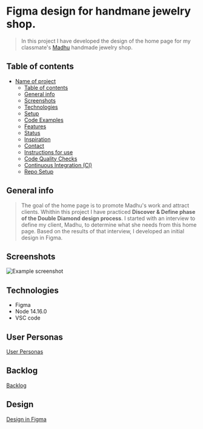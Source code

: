 # Figma design for handmane jewelry shop.

> In this project I have developed the design of the home page for my classmate's [Madhu](https://github.com/MadhuMNG/Madhu.github.io) handmade jewelry shop.
> 

## Table of contents

- [Name of project](#name-of-project)
  - [Table of contents](#table-of-contents)
  - [General info](#general-info)
  - [Screenshots](#screenshots)
  - [Technologies](#technologies)
  - [Setup](#setup)
  - [Code Examples](#code-examples)
  - [Features](#features)
  - [Status](#status)
  - [Inspiration](#inspiration)
  - [Contact](#contact)
  - [Instructions for use](#instructions-for-use)
  - [Code Quality Checks](#code-quality-checks)
  - [Continuous Integration (CI)](#continuous-integration-ci)
  - [Repo Setup](#repo-setup)

## General info

> The goal of the home page is to promote Madhu's work and attract clients.
> Whithin this project I have practiced **Discover & Define phase of the Double Diamond design process**.
> I started with an interview to define my client, Madhu, to determine what she needs from this home page.
> Based on the results of that interview, I developed an initial design in Figma.

## Screenshots

![Example screenshot](https://github.com/MadhuMNG/Madhu.github.io/blob/master/images/design_screenshot.png)

## Technologies

- Figma
- Node 14.16.0
- VSC code


## User Personas
[User Personas](https://github.com/MadhuMNG/Madhu.github.io/blob/master/planning/userpersonas.md)


## Backlog
[Backlog](https://github.com/MadhuMNG/Madhu.github.io/blob/master/planning/backlog.md)


## Design

[Design in Figma](https://www.figma.com/file/ZS8EeJCljU6yPNVT8JniHb/ART%26JEWELRY-SHOP)
